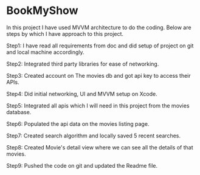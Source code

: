 # BookMyShow

In this project I have used MVVM architecture to do the coding. Below are steps by which I have approach to this project.

Step1: I have read all requirements from doc and did setup of project on git and local machine accordingly.

Step2: Integrated third party libraries for ease of networking.

Step3: Created account on The movies db and got api key to access their APIs.

Step4: Did initial networking, UI and MVVM setup on Xcode.

Step5: Integrated all apis which I will need in this project from the movies database.

Step6: Populated the api data on the movies listing page.

Step7: Created search algorithm and locally saved 5 recent searches.

Step8: Created Movie's detail view where we can see all the details of that movies.

Step9: Pushed the code on git and updated the Readme file.


